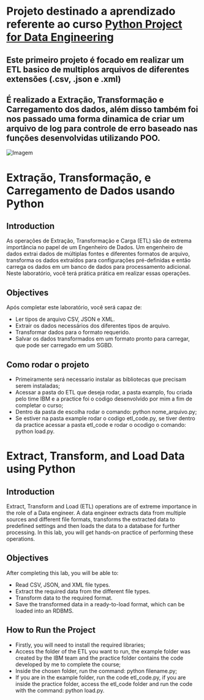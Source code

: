 # Projeto destinado a aprendizado referente ao curso [Python Project for Data Engineering](https://www.coursera.org/learn/python-project-for-data-engineering)
## Este primeiro projeto é focado em realizar um ETL basico de multiplos arquivos de diferentes extensões (.csv, .json e .xml)
## É realizado a Extração, Transformação e Carregamento dos dados, além disso também foi nos passado uma forma dinamica de criar um arquivo de log para controle de erro baseado nas funções desenvolvidas utilizando POO. 

![Imagem](https://assets-global.website-files.com/634fa785d369cb60d80b6dd1/6393298e18f50e62a1657530_ETL%20process%20DataChannel.webp)

# Extração, Transformação, e Carregamento de Dados usando Python

## Introduction
As operações de Extração, Transformação e Carga (ETL) são de extrema importância no papel de um Engenheiro de Dados. Um engenheiro de dados extrai dados de múltiplas fontes e diferentes formatos de arquivo, transforma os dados extraídos para configurações pré-definidas e então carrega os dados em um banco de dados para processamento adicional. Neste laboratório, você terá prática prática em realizar essas operações.

## Objectives
Após completar este laboratório, você será capaz de:
- Ler tipos de arquivo CSV, JSON e XML.
- Extrair os dados necessários dos diferentes tipos de arquivo.
- Transformar dados para o formato requerido.
- Salvar os dados transformados em um formato pronto para carregar, que pode ser carregado em um SGBD.

## Como rodar o projeto

- Primeiramente será necessario instalar as bibliotecas que precisam serem instaladas;
- Acessar a pasta do ETL que deseja rodar, a pasta examplo, fou criada pelo time IBM e a practice foi o codigo desenvolvido por mim a fim de completar o curso;
- Dentro da pasta de escolha rodar o comando: python nome_arquivo.py;
- Se estiver na pasta example rodar o codigo etl_code.py, se tiver dentro da practice acessar a pasta etl_code e rodar o ocodigo o comando: python load.py.

# Extract, Transform, and Load Data using Python

## Introduction
Extract, Transform and Load (ETL) operations are of extreme importance in the role of a Data engineer. A data engineer extracts data from multiple sources and different file formats, transforms the extracted data to predefined settings and then loads the data to a database for further processing. In this lab, you will get hands-on practice of performing these operations.

## Objectives
After completing this lab, you will be able to:
- Read CSV, JSON, and XML file types.
- Extract the required data from the different file types.
- Transform data to the required format.
- Save the transformed data in a ready-to-load format, which can be loaded into an RDBMS.

## How to Run the Project

- Firstly, you will need to install the required libraries;
- Access the folder of the ETL you want to run, the example folder was created by the IBM team and the practice folder contains the code developed by me to complete the course;
- Inside the chosen folder, run the command: python filename.py;
- If you are in the example folder, run the code etl_code.py, if you are inside the practice folder, access the etl_code folder and run the code with the command: python load.py.
